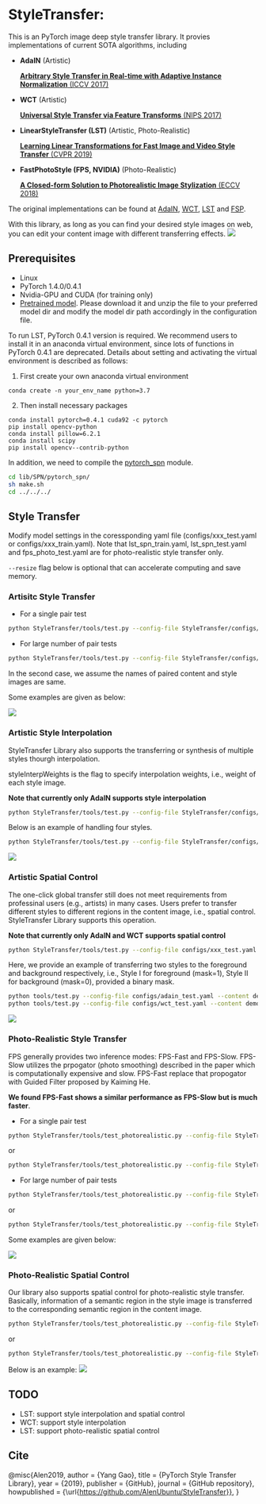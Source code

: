 # StyleTransfer:
This is an PyTorch image deep style transfer library. It provies implementations of current SOTA algorithms, including

* **AdaIN** (Artistic)

  [**Arbitrary Style Transfer in Real-time with Adaptive Instance Normalization** (ICCV 2017)](https://arxiv.org/abs/1703.06868)

* **WCT** (Artistic)

  [**Universal Style Transfer via Feature Transforms** (NIPS 2017)](https://arxiv.org/abs/1705.08086)
  
* **LinearStyleTransfer (LST)** (Artistic, Photo-Realistic)

  [**Learning Linear Transformations for Fast Image and Video Style Transfer** (CVPR 2019)](http://openaccess.thecvf.com/content_CVPR_2019/papers/Li_Learning_Linear_Transformations_for_Fast_Image_and_Video_Style_Transfer_CVPR_2019_paper.pdf)

* **FastPhotoStyle (FPS, NVIDIA)** (Photo-Realistic)

  [**A Closed-form Solution to Photorealistic Image Stylization** (ECCV 2018)](https://arxiv.org/abs/1802.06474)

The original implementations can be found at [AdaIN](https://github.com/xunhuang1995/AdaIN-style), 
[WCT](https://github.com/Yijunmaverick/UniversalStyleTransfer), 
[LST](https://github.com/sunshineatnoon/LinearStyleTransfer) and [FSP](https://github.com/NVIDIA/FastPhotoStyle).

With this library, as long as you can find your desired style images on web, you can edit your content image with different transferring effects.
![](https://github.com/AlenUbuntu/StyleTransfer/blob/master/images/demo1.png)

## Prerequisites 
* Linux 
* PyTorch 1.4.0/0.4.1
* Nvidia-GPU and CUDA (for training only)
* [Pretrained model](https://drive.google.com/file/d/19cMdnED0WhAmTQXFeh53agPesWf4GqSH/view?usp=sharing). Please download it and unzip the file to your preferred model dir and modify the model dir path accordingly in the configuration file.

To run LST, PyTorch 0.4.1 version is required. We recommend users to install it in an anaconda virtual environment, since lots of functions in PyTorch 0.4.1 are deprecated. Details about setting and activating the virtual environment is described as follows:

1. First create your own anaconda virtual environment
```ssh
conda create -n your_env_name python=3.7
```
2. Then install necessary packages
```ssh
conda install pytorch=0.4.1 cuda92 -c pytorch
pip install opencv-python
conda install pillow=6.2.1
conda install scipy
pip install opencv--contrib-python
```

In addition, we need to compile the [pytorch_spn](https://github.com/Liusifei/pytorch_spn) module.
```sh
cd lib/SPN/pytorch_spn/
sh make.sh
cd ../../../
```

## Style Transfer
Modify model settings in the coressponding yaml file (configs/xxx_test.yaml or configs/xxx_train.yaml). Note that lst_spn_train.yaml, lst_spn_test.yaml and fps_photo_test.yaml are for photo-realistic style transfer only.

```--resize``` flag below is optional that can accelerate computing and save memory.

### Artisitc Style Transfer

* For a single pair test
```sh
python StyleTransfer/tools/test.py --config-file StyleTransfer/configs/xxx_test.yaml --content path/to/content_image --style path/to/style_image [--resize]
```
* For large number of pair tests
```sh
python StyleTransfer/tools/test.py --config-file StyleTransfer/configs/xxx_test.yaml --contentDir path/to/content --styleDir path/to/style --mode 1 [--resize]
```
In the second case, we assume the names of paired content and style images are same.

Some examples are given as below:

![](https://github.com/AlenUbuntu/StyleTransfer/blob/master/images/demo2.png)

### Artistic Style Interpolation
StyleTransfer Library also supports the transferring or synthesis of multiple styles thourgh interpolation. 

styleInterpWeights is the flag to specify interpolation weights, i.e., weight of each style image.

**Note that currently only AdaIN supports style interpolation**

```sh
python StyleTransfer/tools/test.py --config-file StyleTransfer/configs/xxx_test.yaml --content /path/to/content_image --style /path/to/style1_image,/path/to/style2_image,... --styleInterpWeights 10,10,... [--resize]
```

Below is an example of handling four styles.
```sh
python StyleTransfer/tools/test.py --config-file StyleTransfer/configs/adain_test.yaml --content demo/content/1.jpg --style demo/style/11.jpg,demo/style/12.jpg,demo/style/1.jpg,demo/style/in3.jpg --styleInterpWeights 0,0,0,100
```
![](https://github.com/AlenUbuntu/StyleTransfer/blob/master/images/interpolation.png)

### Artistic Spatial Control
The one-click global transfer still does not meet requirements from professinal users (e.g., artists) in many cases. Users prefer to transfer different styles to different regions in the content image, i.e., spatial control. StyleTransfer Library supports this operation.

**Note that currently only AdaIN and WCT supports spatial control**

```sh
python StyleTransfer/tools/test.py --config-file configs/xxx_test.yaml --content /path/to/content_image --style /path/to/style1_image,/path/to/style2_image --mask /path/to/mask_image [--resize]
```

Here, we provide an example of transferring two styles to the foreground and background respectively, i.e., Style I for foreground (mask=1), Style II for background (mask=0), provided a binary mask.

```sh
python tools/test.py --config-file configs/adain_test.yaml --content demo/mask/spatial_content.jpg --style demo/mask/mask_1.jpg,demo/mask/mask_2.jpg --mask demo/mask/mask.png
python tools/test.py --config-file configs/wct_test.yaml --content demo/mask/spatial_content.jpg --style demo/mask/mask_1.jpg,demo/mask/mask_2.jpg --mask demo/mask/mask.png
```
![](https://github.com/AlenUbuntu/StyleTransfer/blob/master/images/demo3.png)

### Photo-Realistic Style Transfer 
FPS generally provides two inference modes: FPS-Fast and FPS-Slow. FPS-Slow utilizes the prpogator (photo smoothing) described in the paper which is computationally expensive and slow. FPS-Fast replace that propogator with Guided Filter proposed by Kaiming He. 

**We found FPS-Fast shows a similar performance as FPS-Slow but is much faster**.

* For a single pair test
```sh
python StyleTransfer/tools/test_photorealistic.py --config-file StyleTransfer/configs/lst_spn_test.yaml --content path/to/content_image --style path/to/style_image [--resize]
```
or 
```sh
python StyleTransfer/tools/test_photorealistic.py --config-file StyleTransfer/configs/fps_photo_test.yaml --content path/to/content_image --style path/to/style_image  [--resize]
```

* For large number of pair tests
```sh
python StyleTransfer/tools/test_photorealistic.py --config-file StyleTransfer/configs/lst_spn_test.yaml --contentDir path/to/content --styleDir path/to/style --mode 1 [--resize]
```
or 
```sh
python StyleTransfer/tools/test_photorealistic.py --config-file StyleTransfer/configs/fps_photo_test.yaml --contentDir path/to/content --styleDir path/to/style --mode 1  [--resize]
```

Some examples are given below:

![](https://github.com/AlenUbuntu/StyleTransfer/blob/master/images/demo4.png)

### Photo-Realistic Spatial Control
Our library also supports spatial control for photo-realistic style transfer. Basically, information of a semantic region in the style image is transferred to the corresponding semantic region in the content image. 

```sh
python StyleTransfer/tools/test_photorealistic.py --config-file StyleTransfer/configs/lst_spn_test.yaml --content path/to/content_img --style path/to/style_img --content-seg /path/to/content_seg_img --style-seg /path/to/style_seg [--resize]
```
or 
```sh
python StyleTransfer/tools/test_photorealistic.py --config-file StyleTransfer/configs/fps_photo_test.yaml --content path/to/content_img --style path/to/style_img --content-seg /path/to/content_seg_img --style-seg /path/to/style_seg [--resize]
```

Below is an example:
![](https://github.com/AlenUbuntu/StyleTransfer/blob/master/images/demo5.png)

## TODO

* LST: support style interpolation and spatial control
* WCT: support style interpolation
* LST: support photo-realistic spatial control

## Cite
@misc{Alen2019,
  author = {Yang Gao},
  title = {PyTorch Style Transfer Library},
  year = {2019},
  publisher = {GitHub},
  journal = {GitHub repository},
  howpublished = {\url{https://github.com/AlenUbuntu/StyleTransfer}},
}
